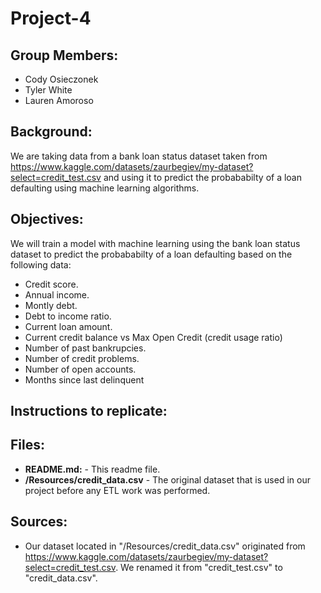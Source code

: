 # Project-4
## **Group Members:**
- Cody Osieczonek
- Tyler White
- Lauren Amoroso


## **Background:**
We are taking data from a bank loan status dataset taken from https://www.kaggle.com/datasets/zaurbegiev/my-dataset?select=credit_test.csv and using it to predict the probababilty of a loan defaulting using machine learning algorithms.

## **Objectives:**
We will train a model with machine learning using the bank loan status dataset to predict the probababilty of a loan defaulting based on the following data:
- Credit score.
- Annual income.
- Montly debt.
- Debt to income ratio.
- Current loan amount.
- Current credit balance vs Max Open Credit (credit usage ratio)
- Number of past bankrupcies.
- Number of credit problems.
- Number of open accounts.
- Months since last delinquent

## **Instructions to replicate:**



## **Files:**
- **README.md:** - This readme file.
- **/Resources/credit_data.csv** - The original dataset that is used in our project before any ETL work was performed.


## **Sources:**
- Our dataset located in "/Resources/credit_data.csv" originated from https://www.kaggle.com/datasets/zaurbegiev/my-dataset?select=credit_test.csv. We renamed it from "credit_test.csv" to "credit_data.csv".